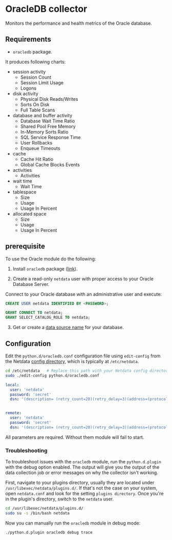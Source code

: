 <!--
title: "OracleDB monitoring with Netdata"
custom_edit_url: "https://github.com/netdata/netdata/edit/master/collectors/python.d.plugin/oracledb/README.md"
sidebar_label: "OracleDB"
learn_status: "Published"
learn_topic_type: "References"
learn_rel_path: "Integrations/Monitor/Databases"
-->

# OracleDB collector

Monitors the performance and health metrics of the Oracle database.

## Requirements

-   `oracledb` package.

It produces following charts:

-   session activity
    -   Session Count
    -   Session Limit Usage
    -   Logons
-   disk activity
    -   Physical Disk Reads/Writes
    -   Sorts On Disk
    -   Full Table Scans
-   database and buffer activity
    -   Database Wait Time Ratio
    -   Shared Pool Free Memory
    -   In-Memory Sorts Ratio
    -   SQL Service Response Time
    -   User Rollbacks
    -   Enqueue Timeouts
-   cache
    -   Cache Hit Ratio
    -   Global Cache Blocks Events
-   activities
    -   Activities
-   wait time
    -   Wait Time
-   tablespace
    -   Size
    -   Usage
    -   Usage In Percent
-   allocated space
    -   Size
    -   Usage
    -   Usage In Percent

## prerequisite

To use the Oracle module do the following:

1.  Install `oracledb` package ([link](https://python-oracledb.readthedocs.io/en/latest/user_guide/installation.html)).

3.  Create a read-only `netdata` user with proper access to your Oracle Database Server.

Connect to your Oracle database with an administrative user and execute:

```SQL
CREATE USER netdata IDENTIFIED BY <PASSWORD>;

GRANT CONNECT TO netdata;
GRANT SELECT_CATALOG_ROLE TO netdata;
```

3.  Get or create a [data source name](https://python-oracledb.readthedocs.io/en/latest/user_guide/connection_handling.html#connection-strings) for your database.

## Configuration

Edit the `python.d/oracledb.conf` configuration file using `edit-config` from the Netdata [config
directory](https://github.com/netdata/netdata/blob/master/docs/configure/nodes.md), which is typically at `/etc/netdata`.

```bash
cd /etc/netdata   # Replace this path with your Netdata config directory, if different
sudo ./edit-config python.d/oracledb.conf
```

```yaml
local:
  user: 'netdata'
  password: 'secret'
  dsn: '(description= (retry_count=20)(retry_delay=3)(address=(protocol=tcps)(port=1521)(host=adb.us-ashburn-1.oraclecloud.com))(connect_data=(service_name=sdf98789f98sfs98f_projectid_low.adb.oraclecloud.com))(security=(ssl_server_dn_match=yes)))'


remote:
  user: 'netdata'
  password: 'secret'
  dsn: '(description= (retry_count=20)(retry_delay=3)(address=(protocol=tcps)(port=1521)(host=adb.us-ashburn-1.oraclecloud.com))(connect_data=(service_name=sdf98789f98sfs98f_projectid_low.adb.oraclecloud.com))(security=(ssl_server_dn_match=yes)))'
```

All parameters are required. Without them module will fail to start.


### Troubleshooting

To troubleshoot issues with the `oracledb` module, run the `python.d.plugin` with the debug option enabled. The 
output will give you the output of the data collection job or error messages on why the collector isn't working.

First, navigate to your plugins directory, usually they are located under `/usr/libexec/netdata/plugins.d/`. If that's 
not the case on your system, open `netdata.conf` and look for the setting `plugins directory`. Once you're in the 
plugin's directory, switch to the `netdata` user.

```bash
cd /usr/libexec/netdata/plugins.d/
sudo su -s /bin/bash netdata
```

Now you can manually run the `oracledb` module in debug mode:

```bash
./python.d.plugin oracledb debug trace
```

